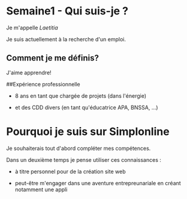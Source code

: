 # Semaine1 - Qui suis-je ?

Je m'appelle _Laetitia_

Je suis actuellement à la recherche d'un emploi.

## Comment je me définis?

J'aime apprendre!

##Expérience professionnelle

* 8 ans en tant que chargée de projets (dans l'énergie)

* et des CDD divers (en tant qu'éducatrice APA, BNSSA, ...)

# Pourquoi je suis sur Simplonline

Je souhaiterais tout d'abord compléter mes compétences.

Dans un deuxième temps je pense utiliser ces connaissances : 

* à titre personnel pour de la création site web

* peut-être m'engager dans une aventure entrepreunariale en créant notamment une appli